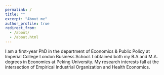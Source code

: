 ```yaml
---
permalink: /
title: ""
excerpt: "About me"
author_profile: true
redirect_from: 
  - /about/
  - /about.html
---
```


I am a first-year PhD in the department of Economics & Public Policy at Imperial College London Business School. I obtained both my B.A and M.A. degrees in Economics at Peking University. My research interests fall at the intersection of Empirical Industrial Organization and Health Economics. 
<p></p>

